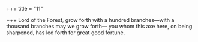 +++
title = "11"

+++
Lord of the Forest, grow forth with a hundred branches—with a  thousand branches may we grow forth—
you whom this axe here, on being sharpened, has led forth for great  good fortune.